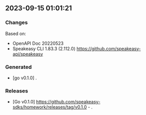 

## 2023-09-15 01:01:21
### Changes
Based on:
- OpenAPI Doc 20220523 
- Speakeasy CLI 1.83.3 (2.112.0) https://github.com/speakeasy-api/speakeasy
### Generated
- [go v0.1.0] .
### Releases
- [Go v0.1.0] https://github.com/speakeasy-sdks/homework/releases/tag/v0.1.0 - .